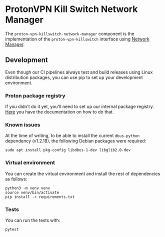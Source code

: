# ProtonVPN Kill Switch Network Manager

The `proton-vpn-killswitch-network-manager` component is the implementation of the `proton-vpn-killswitch` interface
using [Network Manager](https://www.networkmanager.dev).

## Development

Even though our CI pipelines always test and build releases using Linux distribution packages,
you can use pip to set up your development environment.

### Proton package registry

If you didn't do it yet, you'll need to set up our internal package registry.
[Here](https://gitlab.protontech.ch/help/user/packages/pypi_repository/index.md#authenticate-to-access-packages-within-a-group)
you have the documentation on how to do that.

### Known issues

At the time of writing, to be able to install the current `dbus-python` dependency (v1.2.18), the following Debian
packages were required:

```shell
sudo apt install pkg-config libdbus-1-dev libglib2.0-dev
```

### Virtual environment

You can create the virtual environment and install the rest of dependencies as follows:

```shell
python3 -m venv venv
source venv/bin/activate
pip install -r requirements.txt
```

### Tests

You can run the tests with:

```shell
pytest
```
